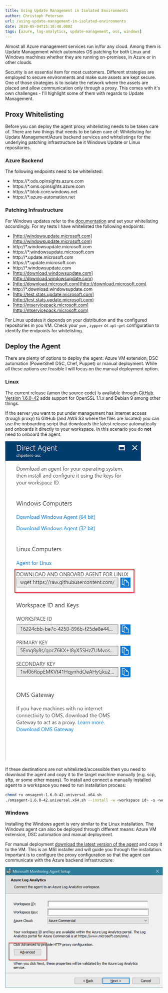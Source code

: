 ```yaml
---
title: Using Update Management in Isolated Environments
author: Christoph Petersen
url: /using-update-management-in-isolated-environments
date: 2018-05-04T15:18:48.000Z
tags: [azure, log-analytics, update-management, oss, windows]
---
```


Almost all Azure management services run in/for any cloud. Among them is Update Management which automates OS patching for both Linux and Windows machines whether they are running on-premises, in Azure or in other clouds.

Security is an essential item for most customers. Different strategies are employed to secure environments and make sure assets are kept secure. One of those strategies is to isolate the network where the assets are placed and allow communication only through a proxy. This comes with it's own challenges - I'll highlight some of them with regards to Update Management.

## Proxy Whitelisting

Before you can deploy the agent proxy whitelisting needs to be taken care of. There are two things that needs to be taken care of: Whitelisting for Update Management/Azure backend services and whitelistings for the underlying patching infrastructure be it Windows Update or Linux repositories.

### Azure Backend

The following endpoints need to be whitelisted:

* https://*.ods.opinsights.azure.com
* https://*.oms.opinsights.azure.com
* https://*.blob.core.windows.net
* https://*.azure-automation.net

### Patching Infrastructure

For Windows updates refer to the [documentation](https://technet.microsoft.com/en-us/library/bb693717.aspx) and set your whitelisting accordingly. For my tests I have whitelisted the following endpoints:

* [http://windowsupdate.microsoft.com](http://windowsupdate.microsoft.com)
* http://*.windowsupdate.microsoft.com
* https://*.windowsupdate.microsoft.com
* http://*.update.microsoft.com
* https://*.update.microsoft.com
* http://*.windowsupdate.com
* [http://download.windowsupdate.com](http://download.windowsupdate.com)
* [http://download.microsoft.com](http://download.microsoft.com)
* http://*.download.windowsupdate.com
* [http://test.stats.update.microsoft.com](http://test.stats.update.microsoft.com)
* [http://ntservicepack.microsoft.com](http://ntservicepack.microsoft.com)

For Linux updates it depends on your distribution and the configured repositories in you VM. Check your `yum` , `zypper` or `apt-get` configuration to identify the endpoints for whitelisting.

## Deploy the Agent

There are plenty of options to deploy the agent: Azure VM extension, DSC automation (PowerShell DSC, Chef, Puppet) or manual deployment. While all these options are feasible I will focus on the manual deployment option.

### Linux

The current release (amon the source code) is available through [GitHub](https://github.com/Microsoft/OMS-Agent-for-Linux/releases). [Version 1.6.0-42](https://github.com/Microsoft/OMS-Agent-for-Linux/releases/tag/OMSAgent_v1.6.0-42) adds support for OpenSSL 1.1.x and Debian 9 among other things.

If the server you want to put under management has internet access (trough proxy) to GitHub (and AWS S3 where the files are located) you can use the onboarding script that downloads the latest release automatically and onboards it directly to your workspace. In this scenario you do **not** need to onboard the agent.

![linux-agent](images/linux-agent.png)

If these destinations are not whitelisted/accessible then you need to download the agent and copy it to the target machine manually (e.g. scp, sftp, or some other means). To install and connect a manually installed agent to a workspace you need to run installation process:

```bash
chmod +x omsagent-1.6.0-42.universal.x64.sh
./omsagent-1.6.0-42.universal.x64.sh --install -w <workspace id> -s <workspace key> -p http://your.proxy:port
```

### Windows

Installing the Windows agent is very similar to the Linux installation. The Windows agent can also be deployed through different means: Azure VM extension, DSC automation and manual deployment.

For manual deployment [download the latest version of the agent](http://go.microsoft.com/fwlink/?LinkId=828603) and copy it to the VM. This is an MSI installer and will guide you through the installation. Important is to configure the proxy configuration so that the agent can communicate with the Azure backend infrastructure:

![windows-agent](images/windows-agent.png)
